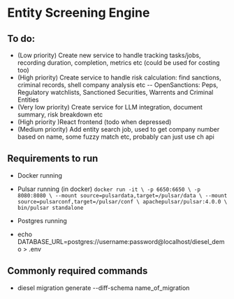 # Entity Screening Engine


## To do:
- (Low priority) Create new service to handle tracking tasks/jobs, recording duration, completion, metrics etc (could be used for costing too)
- (High priority) Create service to handle risk calculation: find sanctions, criminal records, shell company analysis etc
-- OpenSanctions: Peps, Regulatory watchlists, Sanctioned Securities, Warrents and Criminal Entities
- (Very low priority) Create service for LLM integration, document summary, risk breakdown etc
- (High priority )React frontend (todo when depressed)
- (Medium priority) Add entity search job, used to get company number based on name, some fuzzy match etc, probably can just use ch api

## Requirements to run
- Docker running
- Pulsar running (in docker)
`docker run -it \
-p 6650:6650 \
-p 8080:8080 \
--mount source=pulsardata,target=/pulsar/data \
--mount source=pulsarconf,target=/pulsar/conf \
apachepulsar/pulsar:4.0.0 \
bin/pulsar standalone`
- Postgres running

- echo DATABASE_URL=postgres://username:password@localhost/diesel_demo > .env


## Commonly required commands
- diesel migration generate --diff-schema name_of_migration